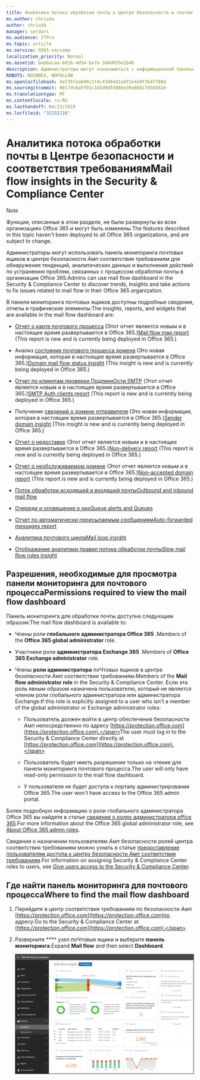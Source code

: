 ```yaml
---
title: Аналитика потока обработки почты в Центре безопасности и соответствия требованиям
ms.author: chrisda
author: chrisda
manager: serdars
ms.audience: ITPro
ms.topic: article
ms.service: O365-seccomp
localization_priority: Normal
ms.assetid: beb6acaa-6016-4d54-ba7e-3d6d035e2b46
description: Администраторы могут ознакомиться с информационной панелью почтовых ящиков в центре безопасности _Амп_ соответствие требованиям.
ROBOTS: NOINDEX, NOFOLLOW
ms.openlocfilehash: 4af35fea640c1f4c43464d1adf2e4a9f3b4f780d
ms.sourcegitcommit: 0017dc6a5f81c165d9dfd88be39a6bb17856582e
ms.translationtype: MT
ms.contentlocale: ru-RU
ms.lasthandoff: 04/23/2019
ms.locfileid: "32252116"
---
```

# <a name="mail-flow-insights-in-the-security--compliance-center"></a><span data-ttu-id="2778d-103">Аналитика потока обработки почты в Центре безопасности и соответствия требованиям</span><span class="sxs-lookup"><span data-stu-id="2778d-103">Mail flow insights in the Security & Compliance Center</span></span>

> [!NOTE]
> <span data-ttu-id="2778d-104">Функции, описанные в этом разделе, не были развернуты во всех организациях Office 365 и могут быть изменены.</span><span class="sxs-lookup"><span data-stu-id="2778d-104">The features described in this topic haven't been deployed to all Office 365 organizations, and are subject to change.</span></span>

<span data-ttu-id="2778d-105">Администраторы могут использовать панель мониторинга почтовых ящиков в центре безопасности _Амп_ соответствия требованиям для обнаружения тенденций, аналитических данных и выполнения действий по устранению проблем, связанных с процессом обработки почты в организации Office 365.</span><span class="sxs-lookup"><span data-stu-id="2778d-105">Admins can use mail flow dashboard in the Security & Compliance Center to discover trends, insights and take actions to fix issues related to mail flow in their Office 365 organization.</span></span>

<span data-ttu-id="2778d-106">В панели мониторинга почтовых ящиков доступны подробные сведения, отчеты и графические элементы:</span><span class="sxs-lookup"><span data-stu-id="2778d-106">The insights, reports, and widgets that are available in the mail flow dashboard are:</span></span>

- <span data-ttu-id="2778d-107">[Отчет о карте почтового процесса](mfi-mail-flow-map-report.md) (Этот отчет является новым и в настоящее время развертывается в Office 365.)</span><span class="sxs-lookup"><span data-stu-id="2778d-107">[Mail flow map report](mfi-mail-flow-map-report.md) (This report is new and is currently being deployed in Office 365.)</span></span>

- <span data-ttu-id="2778d-108">Анализ [состояния почтового процесса домена](mfi-domain-mail-flow-status-insight.md) (Это новая информация, которая в настоящее время развертывается в Office 365.)</span><span class="sxs-lookup"><span data-stu-id="2778d-108">[Domain mail flow status insight](mfi-domain-mail-flow-status-insight.md) (This insight is new and is currently being deployed in Office 365.)</span></span>

- <span data-ttu-id="2778d-109">[Отчет по клиентам проверки ПодлиннОсти SMTP](mfi-smtp-auth-clients-report.md) (Этот отчет является новым и в настоящее время развертывается в Office 365.)</span><span class="sxs-lookup"><span data-stu-id="2778d-109">[SMTP Auth clients report](mfi-smtp-auth-clients-report.md) (This report is new and is currently being deployed in Office 365.)</span></span>

- <span data-ttu-id="2778d-110">Получение [сведений о домене отправителя](mfi-sender-domain-insight.md) (Это новая информация, которая в настоящее время развертывается в Office 365.)</span><span class="sxs-lookup"><span data-stu-id="2778d-110">[Sender domain insight](mfi-sender-domain-insight.md) (This insight is new and is currently being deployed in Office 365.)</span></span>

- <span data-ttu-id="2778d-111">[Отчет о недоставке](mfi-non-delivery-report.md) (Этот отчет является новым и в настоящее время развертывается в Office 365.)</span><span class="sxs-lookup"><span data-stu-id="2778d-111">[Non-delivery report](mfi-non-delivery-report.md) (This report is new and is currently being deployed in Office 365.)</span></span>

- <span data-ttu-id="2778d-112">[Отчет о необслуживаемом домене](mfi-non-accepted-domain-report.md) (Этот отчет является новым и в настоящее время развертывается в Office 365.)</span><span class="sxs-lookup"><span data-stu-id="2778d-112">[Non-accepted domain report](mfi-non-accepted-domain-report.md) (This report is new and is currently being deployed in Office 365.)</span></span>

- [<span data-ttu-id="2778d-113">Поток обработки исходящей и входящей почты</span><span class="sxs-lookup"><span data-stu-id="2778d-113">Outbound and inbound mail flow</span></span>](mfi-outbound-and-inbound-mail-flow.md)

- [<span data-ttu-id="2778d-114">Очереди и оповещения о них</span><span class="sxs-lookup"><span data-stu-id="2778d-114">Queue alerts and Queues</span></span>](mfi-queue-alerts-and-queues.md)

- [<span data-ttu-id="2778d-115">Отчет по автоматически пересылаемым сообщениям</span><span class="sxs-lookup"><span data-stu-id="2778d-115">Auto-forwarded messages report</span></span>](mfi-auto-forwarded-messages-report.md)

- [<span data-ttu-id="2778d-116">Аналитика почтового цикла</span><span class="sxs-lookup"><span data-stu-id="2778d-116">Mail loop insight</span></span>](mfi-mail-loop-insight.md)

- [<span data-ttu-id="2778d-117">Отображение аналитики правил потока обработки почты</span><span class="sxs-lookup"><span data-stu-id="2778d-117">Slow mail flow rules insight</span></span>](mfi-slow-mail-flow-rules-insight.md)

## <a name="permissions-required-to-view-the-mail-flow-dashboard"></a><span data-ttu-id="2778d-118">Разрешения, необходимые для просмотра панели мониторинга для почтового процесса</span><span class="sxs-lookup"><span data-stu-id="2778d-118">Permissions required to view the mail flow dashboard</span></span>

<span data-ttu-id="2778d-119">Панель мониторинга для обработки почты доступна следующим образом:</span><span class="sxs-lookup"><span data-stu-id="2778d-119">The mail flow dashboard is available to:</span></span>

- <span data-ttu-id="2778d-120">Члены роли **глобального администратора Office 365** .</span><span class="sxs-lookup"><span data-stu-id="2778d-120">Members of the **Office 365 global administrator** role.</span></span>

- <span data-ttu-id="2778d-121">Участники роли **администратора Exchange 365** .</span><span class="sxs-lookup"><span data-stu-id="2778d-121">Members of **Office 365 Exchange administrator** role.</span></span>

- <span data-ttu-id="2778d-122">Члены **роли администратора** поЧтовых ящиков в центре безопасности _Амп_ соответствие требованиям.</span><span class="sxs-lookup"><span data-stu-id="2778d-122">Members of the **Mail flow administrator role** in the Security & Compliance Center.</span></span> <span data-ttu-id="2778d-123">Если эта роль явным образом назначена пользователю, который не является членом роли глобального администратора или администратора Exchange:</span><span class="sxs-lookup"><span data-stu-id="2778d-123">If this role is explicitly assigned to a user who isn't a member of the global administrator or Exchange administrator roles:</span></span>

  - <span data-ttu-id="2778d-124">Пользователь должен войти в центр обеспечения безопасности _Амп_ непосредственно по адресу [https://protection.office.com](https://protection.office.com).</span><span class="sxs-lookup"><span data-stu-id="2778d-124">The user must log in to the Security & Compliance Center directly at [https://protection.office.com](https://protection.office.com).</span></span>

  - <span data-ttu-id="2778d-125">Пользователь будет иметь разрешение только на чтение для панели мониторинга почтового процесса.</span><span class="sxs-lookup"><span data-stu-id="2778d-125">The user will only have read-only permission to the mail flow dashboard.</span></span>

  - <span data-ttu-id="2778d-126">У пользователя не будет доступа к порталу администрирования Office 365.</span><span class="sxs-lookup"><span data-stu-id="2778d-126">The user won't have access to the Office 365 admin portal.</span></span>

<span data-ttu-id="2778d-127">Более подробную информацию о роли глобального администратора Office 365 вы найдете в статье [сведения о ролях администратора office 365](https://docs.microsoft.com/office365/admin/add-users/about-admin-roles).</span><span class="sxs-lookup"><span data-stu-id="2778d-127">For more information about the Office 365 global administrator role, see [About Office 365 admin roles](https://docs.microsoft.com/office365/admin/add-users/about-admin-roles).</span></span>

<span data-ttu-id="2778d-128">Сведения о назначении пользователям _Амп_ безопасности ролей центра соответствия требованиям можно узнать в статье [предоставление пользователям доступа к центру безопасности _Амп_ соответствия требованиям](https://docs.microsoft.com/office365/securitycompliance/grant-access-to-the-security-and-compliance-center).</span><span class="sxs-lookup"><span data-stu-id="2778d-128">For information on assigning Security & Compliance Center roles to users, see [Give users access to the Security & Compliance Center](https://docs.microsoft.com/office365/securitycompliance/grant-access-to-the-security-and-compliance-center).</span></span>

## <a name="where-to-find-the-mail-flow-dashboard"></a><span data-ttu-id="2778d-129">Где найти панель мониторинга для почтового процесса</span><span class="sxs-lookup"><span data-stu-id="2778d-129">Where to find the mail flow dashboard</span></span>

1. <span data-ttu-id="2778d-130">Перейдите в центр соответствия требованиям по безопасности _Амп_ [https://protection.office.com](https://protection.office.com)по адресу.</span><span class="sxs-lookup"><span data-stu-id="2778d-130">Go to the Security & Compliance Center at [https://protection.office.com](https://protection.office.com).</span></span>

2. <span data-ttu-id="2778d-131">Разверните \*\*\*\* узел поЧтовые ящики и выберите **панель мониторинга**.</span><span class="sxs-lookup"><span data-stu-id="2778d-131">Expand **Mail flow** and then select **Dashboard**.</span></span>

   ![Панель мониторинга "почтовые потоки" в центре безопасности Office 365 _Амп_ соответствие требованиям](media/mail-flow-dashboard-v2.png)
